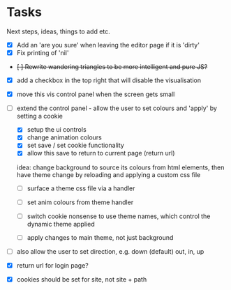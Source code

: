 # Tasks

Next steps, ideas, things to add etc.

- [x] Add an 'are you sure' when leaving the editor page if it is 'dirty'
- [x] Fix printing of 'nil'
- ~~[ ] Rewrite wandering triangles to be more intelligent and pure JS?~~
- [x] add a checkbox in the top right that will disable the visualisation
- [x] move this vis control panel when the screen gets small
- [ ] extend the control panel - allow the user to set colours and 'apply' by setting a cookie

    - [x] setup the ui controls
    - [x] change animation colours
    - [x] set save / set cookie functionality
    - [x] allow this save to return to current page (return url)

    idea: change background to source its colours from html elements, then have theme change by reloading and applying a custom css file

    - [ ] surface a theme css file via a handler
    - [ ] set anim colours from theme handler
    - [ ] switch cookie nonsense to use theme names, which control the dynamic theme applied
    
    - [ ] apply changes to main theme, not just background

- [ ] also allow the user to set direction, e.g. down (default) out, in, up
- [x] return url for login page?
- [x] cookies should be set for site, not site + path
